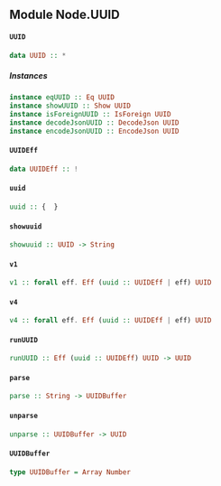## Module Node.UUID

#### `UUID`

``` purescript
data UUID :: *
```

##### Instances
``` purescript
instance eqUUID :: Eq UUID
instance showUUID :: Show UUID
instance isForeignUUID :: IsForeign UUID
instance decodeJsonUUID :: DecodeJson UUID
instance encodeJsonUUID :: EncodeJson UUID
```

#### `UUIDEff`

``` purescript
data UUIDEff :: !
```

#### `uuid`

``` purescript
uuid :: {  }
```

#### `showuuid`

``` purescript
showuuid :: UUID -> String
```

#### `v1`

``` purescript
v1 :: forall eff. Eff (uuid :: UUIDEff | eff) UUID
```

#### `v4`

``` purescript
v4 :: forall eff. Eff (uuid :: UUIDEff | eff) UUID
```

#### `runUUID`

``` purescript
runUUID :: Eff (uuid :: UUIDEff) UUID -> UUID
```

#### `parse`

``` purescript
parse :: String -> UUIDBuffer
```

#### `unparse`

``` purescript
unparse :: UUIDBuffer -> UUID
```

#### `UUIDBuffer`

``` purescript
type UUIDBuffer = Array Number
```


